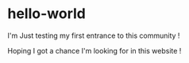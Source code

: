 # hello-world
I'm Just testing my first entrance to this community !

Hoping I got a chance I'm looking for in this website !
